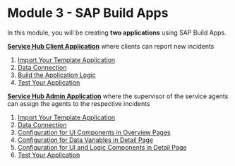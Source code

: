 # Module 3 - SAP Build Apps  

In this module, you will be creating **two applications** using SAP Build Apps.

**[Service Hub Client Application](./Service%20Hub%20Client%20App/Readme.md)** where clients can report new incidents 
1.  [Import Your Template Application](./Service%20Hub%20Client%20App/1_Import%20your%20template%20application/Readme.md)
2.  [Data Connection](./Service%20Hub%20Client%20App/2_Data%20connection/Readme.md)
3.  [Build the Application Logic](./Service%20Hub%20Client%20App/3_Logic%20building/Readme.md)
4.  [Test Your Application](./Service%20Hub%20Client%20App/4_Test%20your%20application/Readme.md)


**[Service Hub Admin Application](./Service%20Hub%20Admin%20App/Readme.md)** where the supervisor of the service agents can assign the agents to the respective incidents
1. [Import Your Template Application](./Service%20Hub%20Admin%20App/1_Import%20your%20template%20application/Readme.md)
2. [Data Connection](./Service%20Hub%20Admin%20App/2_Data%20connection/Readme.md)
3. [Configuration for UI Components in Overview Pages](./Service%20Hub%20Admin%20App/3_Configuration%20for%20UI%20Components%20in%20Overview%20Pages/Readme.md)
4. [Configuration for Data Variables in Detail Page](./Service%20Hub%20Admin%20App/4_Configuration%20for%20Data%20Variables%20in%20Detail%20Page/Readme.md)
5. [Configuration for UI and Logic Components in Detail Page](./Service%20Hub%20Admin%20App/5_Configuration%20for%20UI%20&%20Logic%20Components%20in%20Detail%20Page/Readme.md)
6. [Test Your Application](./Service%20Hub%20Admin%20App/6_Test%20your%20application/Readme.md)
